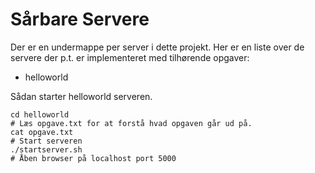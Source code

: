 # Sårbare Servere

Der er en undermappe per server i dette projekt. Her er en
liste over de servere der p.t. er implementeret med tilhørende opgaver:

- helloworld

Sådan starter helloworld serveren.

```
cd helloworld
# Læs opgave.txt for at forstå hvad opgaven går ud på.
cat opgave.txt
# Start serveren
./startserver.sh
# Åben browser på localhost port 5000
```
